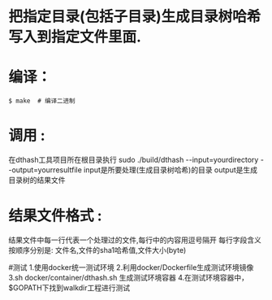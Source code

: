 
# 把指定目录(包括子目录)生成目录树哈希写入到指定文件里面.

# 编译：

~~~
$ make  # 编译二进制
~~~

# 调用 :
在dthash工具项目所在根目录执行
    sudo ./build/dthash --input=yourdirectory --output=yourresultfile
    input是所要处理(生成目录树哈希)的目录
    output是生成目录树的结果文件

# 结果文件格式 :
结果文件中每一行代表一个处理过的文件,每行中的内容用逗号隔开
每行字段含义按顺序分别是:
文件名,文件的sha1哈希值,文件大小(byte)

#测试
     1.使用docker统一测试环境
     2.利用docker/Dockerfile生成测试环境镜像
     3.sh docker/container/dthash.sh 生成测试环境容器
     4.在测试环境容器中，$GOPATH下找到walkdir工程进行测试


